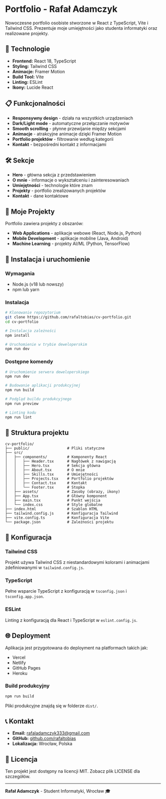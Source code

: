 # Portfolio - Rafał Adamczyk

Nowoczesne portfolio osobiste stworzone w React z TypeScript, Vite i Tailwind CSS. Prezentuje moje umiejętności jako studenta informatyki oraz realizowane projekty.

## 🚀 Technologie

- **Frontend:** React 18, TypeScript
- **Styling:** Tailwind CSS
- **Animacje:** Framer Motion
- **Build Tool:** Vite
- **Linting:** ESLint
- **Ikony:** Lucide React

## 📋 Funkcjonalności

- **Responsywny design** - działa na wszystkich urządzeniach
- **Dark/Light mode** - automatyczne przełączanie motywów
- **Smooth scrolling** - płynne przewijanie między sekcjami
- **Animacje** - atrakcyjne animacje dzięki Framer Motion
- **Portfolio projektów** - filtrowanie według kategorii
- **Kontakt** - bezpośredni kontakt z informacjami

## 🛠️ Sekcje

- **Hero** - główna sekcja z przedstawieniem
- **O mnie** - informacje o wykształceniu i zainteresowaniach
- **Umiejętności** - technologie które znam
- **Projekty** - portfolio zrealizowanych projektów
- **Kontakt** - dane kontaktowe

## 🎯 Moje Projekty

Portfolio zawiera projekty z obszarów:
- **Web Applications** - aplikacje webowe (React, Node.js, Python)
- **Mobile Development** - aplikacje mobilne (Java, Android)
- **Machine Learning** - projekty AI/ML (Python, TensorFlow)

## 🚀 Instalacja i uruchomienie

### Wymagania
- Node.js (v18 lub nowszy)
- npm lub yarn

### Instalacja

```bash
# Klonowanie repozytorium
git clone https://github.com/rafaltobias/cv-portfolio.git
cd cv-portfolio

# Instalacja zależności
npm install

# Uruchomienie w trybie deweloperskim
npm run dev
```

### Dostępne komendy

```bash
# Uruchomienie serwera deweloperskiego
npm run dev

# Budowanie aplikacji produkcyjnej
npm run build

# Podgląd buildu produkcyjnego
npm run preview

# Linting kodu
npm run lint
```

## 📁 Struktura projektu

```
cv-portfolio/
├── public/                 # Pliki statyczne
├── src/
│   ├── components/         # Komponenty React
│   │   ├── Header.tsx      # Nagłówek z nawigacją
│   │   ├── Hero.tsx        # Sekcja główna
│   │   ├── About.tsx       # O mnie
│   │   ├── Skills.tsx      # Umiejętności
│   │   ├── Projects.tsx    # Portfolio projektów
│   │   ├── Contact.tsx     # Kontakt
│   │   └── Footer.tsx      # Stopka
│   ├── assets/             # Zasoby (obrazy, ikony)
│   ├── App.tsx             # Główny komponent
│   ├── main.tsx            # Punkt wejścia
│   └── index.css           # Style globalne
├── index.html              # Szablon HTML
├── tailwind.config.js      # Konfiguracja Tailwind
├── vite.config.ts          # Konfiguracja Vite
└── package.json            # Zależności projektu
```

## 🔧 Konfiguracja

### Tailwind CSS
Projekt używa Tailwind CSS z niestandardowymi kolorami i animacjami zdefiniowanymi w `tailwind.config.js`.

### TypeScript
Pełne wsparcie TypeScript z konfiguracją w `tsconfig.json` i `tsconfig.app.json`.

### ESLint
Linting z konfiguracją dla React i TypeScript w `eslint.config.js`.

## 🌐 Deployment

Aplikacja jest przygotowana do deployment na platformach takich jak:
- Vercel
- Netlify  
- GitHub Pages
- Heroku

### Build produkcyjny

```bash
npm run build
```

Pliki produkcyjne znajdą się w folderze `dist/`.

## 📞 Kontakt

- **Email:** rafaladamczyk333@gmail.com
- **GitHub:** [github.com/rafaltobias](https://github.com/rafaltobias)
- **Lokalizacja:** Wrocław, Polska

## 📄 Licencja

Ten projekt jest dostępny na licencji MIT. Zobacz plik LICENSE dla szczegółów.

---

**Rafał Adamczyk** - Student Informatyki, Wrocław 🎓
